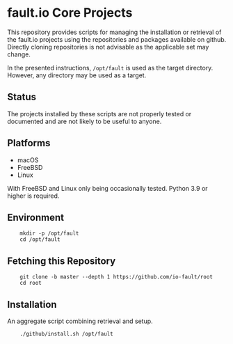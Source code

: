 # fault.io Core Projects

This repository provides scripts for managing the installation or retrieval of the fault.io
projects using the repositories and packages available on github. Directly cloning repositories
is not advisable as the applicable set may change.

In the presented instructions, `/opt/fault` is used as the target directory.
However, any directory may be used as a target.

## Status

The projects installed by these scripts are not properly tested or documented and are not likely
to be useful to anyone.

## Platforms

* macOS
* FreeBSD
* Linux

With FreeBSD and Linux only being occasionally tested.
Python 3.9 or higher is required.

## Environment

```shell
	mkdir -p /opt/fault
	cd /opt/fault
```

## Fetching this Repository

```shell
	git clone -b master --depth 1 https://github.com/io-fault/root
	cd root
```

## Installation

An aggregate script combining retrieval and setup.

```shell
	./github/install.sh /opt/fault
```
